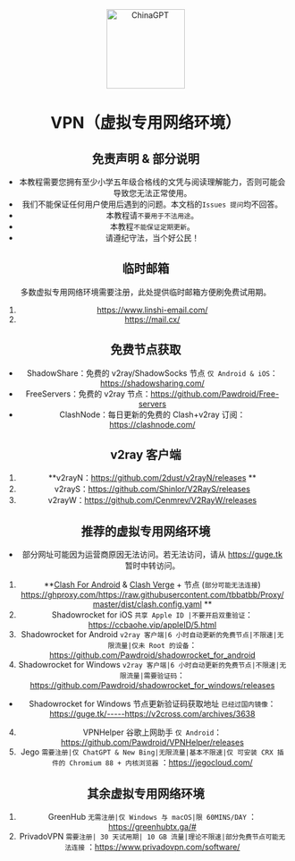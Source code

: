 <div align="center">
  <img src="https://ghproxy.com/https://raw.githubusercontent.com/PlayMcBKuwu/chinagpt/main/GPT-4.png" alt="ChinaGPT" width="140" height="142" />  
  
# VPN（虚拟专用网络环境）  
## 免责声明 & 部分说明  
* 本教程需要您拥有至少小学五年级合格线的文凭与阅读理解能力，否则可能会导致您无法正常使用。
* 我们不能保证任何用户使用后遇到的问题。本文档的`Issues 提问`均不回答。  
* 本教程请`不要用于不法用途`。  
* 本教程`不能保证定期更新`。  
* 请遵纪守法，当个好公民！  
  
## 临时邮箱  
多数虚拟专用网络环境需要注册，此处提供临时邮箱方便刷免费试用期。  
1.  https://www.linshi-email.com/  
2.  https://mail.cx/  
  
## 免费节点获取
- ShadowShare：免费的 v2ray/ShadowSocks 节点 `仅 Android & iOS`：https://shadowsharing.com/  
- FreeServers：免费的 v2ray 节点：https://github.com/Pawdroid/Free-servers  
- ClashNode：每日更新的免费的 Clash+v2ray 订阅：https://clashnode.com/
  
## v2ray 客户端
  
1.  **v2rayN：https://github.com/2dust/v2rayN/releases **  
2.  v2rayS：https://github.com/Shinlor/V2RayS/releases  
3.  v2rayW：https://github.com/Cenmrev/V2RayW/releases  
  
## 推荐的虚拟专用网络环境  
* 部分网址可能因为运营商原因无法访问。若无法访问，请从 https://guge.tk 暂时中转访问。  
  
1.  **<a href="https://github.com/Kr328/ClashForAndroid/releases">Clash For Android</a> & <a href="https://github.com/zzzgydi/clash-verge/releases">Clash Verge</a> + 节点 (`部分可能无法连接`) https://ghproxy.com/https://raw.githubusercontent.com/tbbatbb/Proxy/master/dist/clash.config.yaml **  
2.  Shadowrocket for iOS `共享 Apple ID |不要开启双重验证`：https://ccbaohe.vip/appleID/5.html
2.  Shadowrocket for Android `v2ray 客户端|6 小时自动更新的免费节点|不限速|无限流量|仅未 Root 的设备`：https://github.com/Pawdroid/shadowrocket_for_android  
3.  Shadowrocket for Windows `v2ray 客户端|6 小时自动更新的免费节点|不限速|无限流量|需要验证码`：https://github.com/Pawdroid/shadowrocket_for_windows/releases
- Shadowrocket for Windows 节点更新验证码获取地址 `已经过国内镜像`：https://guge.tk/-----https://v2cross.com/archives/3638  
4.  VPNHelper 谷歌上网助手 `仅 Android`：https://github.com/Pawdroid/VPNHelper/releases  
5.  Jego `需要注册|仅 ChatGPT & New Bing|无限流量|基本不限速|仅 可安装 CRX 插件的 Chromium 88 + 内核浏览器` ：https://jegocloud.com/  
  
## 其余虚拟专用网络环境
1.  GreenHub `无需注册|仅 Windows 与 macOS|限 60MINS/DAY` ：https://greenhubtx.ga/#  
2.  PrivadoVPN  `需要注册| 30 天试用期| 10 GB 流量|理论不限速|部分免费节点可能无法连接` ：https://www.privadovpn.com/software/  
